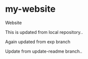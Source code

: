 # my-website
Website

This is updated from local repository..

Again updated from exp branch

Update from update-readme branch..
